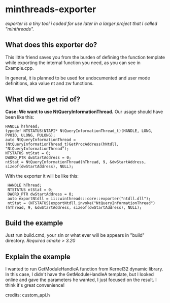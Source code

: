

# minthreads-exporter

*exporter is a tiny tool i coded for use later in a larger project that I called "minthreads".*

## What does this exporter do?

This little friend saves you from the burden of defining the function template while exporting the internal function you need, as you can see in Example.cpp.

In general, it is planned to be used for undocumented and user mode definitions, aka value nt and zw functions.

## What did we get rid of?

**Case: We want to use NtQueryInformationThread.**
Our usage should have been like this:

    HANDLE hThread;
    typedef NTSTATUS(NTAPI* NtQueryInformationThread_t)(HANDLE, LONG, PVOID, ULONG, PULONG);
    auto NtQueryInformationThread = (NtQueryInformationThread_t)GetProcAddress(hNtdll, "NtQueryInformationThread");
    NTSTATUS ntStat = 0;
    DWORD_PTR dwStartAddress = 0;
    ntStat = NtQueryInformationThread(hThread, 9, &dwStartAddress, sizeof(dwStartAddress), NULL);

With the exporter it will be like this:
	  
     HANDLE hThread;
     NTSTATUS ntStat = 0;
     DWORD_PTR dwStartAddress = 0;
     auto exportNtdll = ii::winthreads::core::exporter("ntdll.dll");
     ntStat = (NTSTATUS)exportNtdll.invoke("NtQueryInformationThread")(hThread, 9, &dwStartAddress, sizeof(dwStartAddress), NULL);


## Build the example
Just run build.cmd, your sln or what ever will be appears in "build" directory.
*Required cmake > 3.20*

## Explain the example
I wanted to run GetModuleHandleA function from Kernel32 dynamic library. In this case, I didn't have the GetModuleHandleA template, but I looked online and gave the parameters he wanted, I just focused on the result. I think it's great convenience!


credits:
custom_api.h
